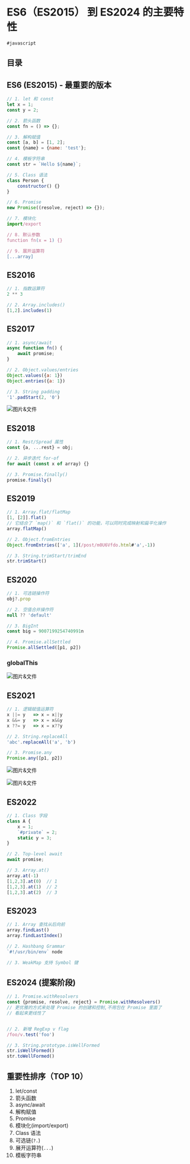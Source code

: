 
# ES6（ES2015） 到 ES2024 的主要特性

`#javascript` 


## 目录
<!-- toc -->
 ## ES6 (ES2015) - 最重要的版本 

```javascript
// 1. let 和 const
let x = 1;
const y = 2;

// 2. 箭头函数
const fn = () => {};

// 3. 解构赋值
const [a, b] = [1, 2];
const {name} = {name: 'test'};

// 4. 模板字符串
const str = `Hello ${name}`;

// 5. Class 语法
class Person {
    constructor() {}
}

// 6. Promise
new Promise((resolve, reject) => {});

// 7. 模块化
import/export

// 8. 默认参数
function fn(x = 1) {}

// 9. 展开运算符
[...array]
```

## ES2016

```javascript
// 1. 指数运算符
2 ** 3

// 2. Array.includes()
[1,2].includes(1)
```

## ES2017

```javascript
// 1. async/await
async function fn() {
    await promise;
}

// 2. Object.values/entries
Object.values({a: 1})
Object.entries({a: 1})

// 3. String padding
'1'.padStart(2, '0')
```

![图片&文件](./files/20241111-35.png)

## ES2018

```javascript
// 1. Rest/Spread 属性
const {a, ...rest} = obj;

// 2. 异步迭代 for-of
for await (const x of array) {}

// 3. Promise.finally()
promise.finally()
```

## ES2019

```javascript hl:3
// 1. Array.flat/flatMap
[1, [2]].flat()
// 它结合了 `map()` 和 `flat()` 的功能，可以同时完成映射和扁平化操作
array.flatMap()  

// 2. Object.fromEntries
Object.fromEntries(['a', 1](/post/m0U6Vfdo.html#'a',-1))

// 3. String.trimStart/trimEnd
str.trimStart()
```

## ES2020

```javascript hl:5
// 1. 可选链操作符
obj?.prop

// 2. 空值合并操作符
null ?? 'default'

// 3. BigInt
const big = 9007199254740991n

// 4. Promise.allSettled
Promise.allSettled([p1, p2])
```

### globalThis

![图片&文件](./files/20241111-36.png)

## ES2021

```javascript
// 1. 逻辑赋值运算符
x ||= y   => x = x||y
x &&= y   => x = x&&y
x ??= y   => x = x??y

// 2. String.replaceAll
'abc'.replaceAll('a', 'b')

// 3. Promise.any
Promise.any([p1, p2])
```

![图片&文件](./files/20241111-37.png)

![图片&文件](./files/20241111-38.png)

## ES2022

```javascript hl:4
// 1. Class 字段
class A {
    x = 1;
    `#private` = 2;
    static y = 3;
}

// 2. Top-level await
await promise;

// 3. Array.at()
array.at(-1) 
[1,2,3].at(0)  // 1
[1,2,3].at(1)  // 2
[1,2,3].at(2)  // 3
```

## ES2023

```javascript
// 1. Array 查找从后向前
array.findLast()
array.findLastIndex()

// 2. Hashbang Grammar
`#!/usr/bin/env` node

// 3. WeakMap 支持 Symbol 键
```

## ES2024 (提案阶段)

```javascript
// 1. Promise.withResolvers
const {promise, resolve, reject} = Promise.withResolvers()
// 更优雅的方式来处理 Promise 的创建和控制,不用包在 Promise 里面了
// 看起来更线性了


// 2. 新增 RegExp v flag
/foo/v.test('foo')

// 3. String.prototype.isWellFormed
str.isWellFormed()
str.toWellFormed()
```

## 重要性排序（TOP 10）

1. let/const
2. 箭头函数
3. async/await
4. 解构赋值
5. Promise
6. 模块化(import/export)
7. Class 语法
8. 可选链(`?.`)
9. 展开运算符(`...`)
10. 模板字符串
